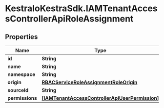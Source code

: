 # KestraIoKestraSdk.IAMTenantAccessControllerApiRoleAssignment

## Properties

Name | Type | Description | Notes
------------ | ------------- | ------------- | -------------
**id** | **String** |  | [optional] 
**name** | **String** |  | [optional] 
**namespace** | **String** |  | [optional] 
**origin** | [**RBACServiceRoleAssignmentRoleOrigin**](RBACServiceRoleAssignmentRoleOrigin.md) |  | [optional] 
**sourceId** | **String** |  | [optional] 
**permissions** | [**[IAMTenantAccessControllerApiUserPermission]**](IAMTenantAccessControllerApiUserPermission.md) |  | [optional] 



